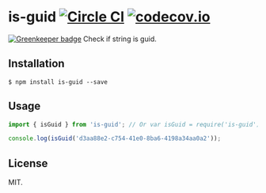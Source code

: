 # is-guid [![Circle CI](https://circleci.com/gh/Frederick-S/is-guid.svg?style=svg)](https://circleci.com/gh/Frederick-S/is-guid) [![codecov.io](https://codecov.io/github/Frederick-S/is-guid/coverage.svg?branch=master)](https://codecov.io/github/Frederick-S/is-guid?branch=master)

[![Greenkeeper badge](https://badges.greenkeeper.io/Frederick-S/is-guid.svg)](https://greenkeeper.io/)
Check if string is guid.

## Installation
```
$ npm install is-guid --save
```

## Usage
```js
import { isGuid } from 'is-guid'; // Or var isGuid = require('is-guid').isGuid;

console.log(isGuid('d3aa88e2-c754-41e0-8ba6-4198a34aa0a2'));
```

## License
MIT.
